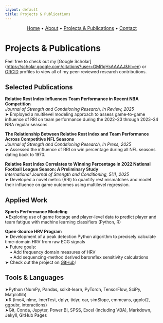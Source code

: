 ```yaml
---
layout: default
title: Projects & Publications
---
```


<div style="text-align:center; font-size: 1.1em; margin-bottom: 1.5em;">
  <a href="/">Home</a> • 
  <a href="/about">About</a> • 
  <a href="/projects">Projects & Publications</a> • 
  <a href="/contact">Contact</a>
</div>

# Projects & Publications

Feel free to check out my [Google Scholar] (https://scholar.google.com/citations?user=GMi1gHsAAAAJ&hl=en) or [ORCID](https://orcid.org/0009-0001-1381-0868) profiles to view all of my peer-reviewed research contributions.

## Selected Publications

**Relative Rest Index Influences Team Performance in Recent NBA Competition**  
_Journal of Strength and Conditioning Research, In Review, 2025_  
➤ Employed a multilevel modeling approach to assess game-to-game influence of RRI on team performance during the 2022–23 through 2023–24 NBA regular seasons.

**The Relationship Between Relative Rest Index and Team Performance Across Competitive NFL Seasons**  
_Journal of Strength and Conditioning Research, In Press, 2025_  
➤ Assessed the influence of RRI on win percentage during all NFL seasons dating back to 1970.

**Relative Rest Index Correlates to Winning Percentage in 2022 National Football League Season: A Preliminary Study**  
_International Journal of Strength and Conditioning, 5(1), 2025_  
➤ Developed a novel metric (RRI) to quantify rest mismatches and model their influence on game outcomes using multilevel regression.

## Applied Work
**Sports Performance Modeling**  
  ➤Exploring use of game footage and player-level data to predict player and team fatigue with machine learning classifiers (Python, R)

**Open-Source HRV Program**  
➤ Development of a peak detection Python algorithm to precisely calculate time-domain HRV from raw ECG signals  
➤ Future goals:<br>
&nbsp;&nbsp;&nbsp;&nbsp;▪ Add frequency domain measures of HRV<br>
&nbsp;&nbsp;&nbsp;&nbsp;▪ Add sequencing-method derived baroreflex sensitivity calculations<br>
➤ Check out the project on [GitHub](https://github.com/apinzone/OS_HRV/)!

## Tools & Languages
➤Python (NumPy, Pandas, scikit-learn, PyTorch, TensorFlow, SciPy, Matplotlib)  
➤R (lme4, nlme, lmerTest, dplyr, tidyr, car, simSlope, emmeans, ggplot2, ggpubr, interactions)  
➤Git, Conda, Jupyter, Power BI, SPSS, Excel (including VBA), Markdown, Jekyll, GitHub Pages
